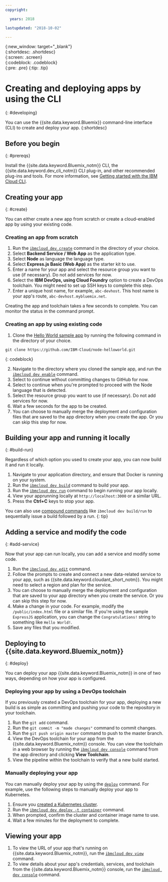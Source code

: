 ```yaml
---
copyright:

  years: 2018

lastupdated: "2018-10-02"

---
```


{:new_window: target="_blank"}  
{:shortdesc: .shortdesc}  
{:screen: .screen}  
{:codeblock: .codeblock}  
{:pre: .pre}
{:tip: .tip}

# Creating and deploying apps by using the CLI
{: #developing}

You can use the {{site.data.keyword.Bluemix}} command-line interface (CLI) to create and deploy your app. 
{:shortdesc}

## Before you begin
{: #prereqs}

Install the {{site.data.keyword.Bluemix_notm}} CLI, the {{site.data.keyword.dev_cli_notm}} CLI plug-in, and other recommended plug-ins and tools. For more information, see [Getting started with the IBM Cloud CLI](/docs/cli/index.html). 

## Creating your app
{: #create}

You can either create a new app from scratch or create a cloud-enabled app by using your existing code. 

### Creating an app from scratch

1. Run the [`ibmcloud dev create`](/docs/cli/idt/commands.html#create) command in the directory of your choice.
2. Select **Backend Service / Web App** as the application type.
3. Select **Node** as language the language type.
4. Select **Express.js Basic (Web App)** as the starter kit to use.
5. Enter a name for your app and select the resource group you want to use (if necessary). Do not add services for now.
6. Select the **IBM DevOps, using Cloud Foundry** option to create a DevOps toolchain. You might need to set up SSH keys to complete this step.
7. Enter a unique host name, for example, `abc-devhost`. This host name is your app's route, `abc-devhost.mybluemix.net`.

Creating the app and toolchain takes a few seconds to complete. You can monitor the status in the command prompt.

### Creating an app by using existing code

1. Clone the [Hello World sample app](https://github.com/IBM-Cloud/node-helloworld) by running the following command in the directory of your choice.

  ```
  git clone https://github.com/IBM-Cloud/node-helloworld.git
  ```
  {: codeblock}

2. Navigate to the directory where you cloned the sample app, and run the [`ibmcloud dev enable`](/docs/cli/idt/commands.html#enable) command.
3. Select to continue without committing changes to GitHub for now.
4. Select to continue when you're prompted to proceed with the Node language that is detected.
5. Select the resource group you want to use (if necessary). Do not add services for now.
6. Wait a few seconds for the app to be created. 
7. You can choose to manually merge the deployment and configuration files that are saved to the app directory when you create the app. Or you can skip this step for now.

## Building your app and running it locally
{: #build-run}

Regardless of which option you used to create your app, you can now build it and run it locally.

1. Navigate to your application directory, and ensure that Docker is running on your system.
2. Run the [`ibmcloud dev build`](/docs/cli/idt/commands.html#build) command to build your app.
3. Run the [`ibmcloud dev run`](/docs/cli/idt/commands.html#run) command to begin running your app locally.
4. View your apprunning locally at `http://localhost:3000` or a similar URL.
5. Press the **Ctrl+C** keys to stop your app.

You can also use [compound commands](/docs/cli/idt/commands.html#compound) like `ibmcloud dev build/run` to sequentially issue a build followed by a run.
{: tip}

## Adding a service and modify the code
{: #add-service}

Now that your app can run locally, you can add a service and modify some code. 

1. Run the [`ibmcloud dev edit`](/docs/cli/idt/commands.html#edit) command.
2. Follow the prompts to create and connect a new data-related service to your app, such as {{site.data.keyword.cloudant_short_notm}}. You might need to select a region and plan for the service.
3. You can choose to manually merge the deployment and configuration that are saved to your app directory when you create the service. Or you can skip this step for now.
4. Make a change in your code. For example, modify the `/public/index.html` file or a similar file. If you're using the sample `ExpressJS` application, you can change the `Congratulations!` string to something like `Hello World!`.
5. Save any files that you modified.

## Deploying to {{site.data.keyword.Bluemix_notm}}
{: #deploy}

You can deploy your app {{site.data.keyword.Bluemix_notm}} in one of two ways, depending on how your app is configured. 

### Deploying your app by using a DevOps toolchain

If you previously created a DevOps toolchain for your app, deploying a new build is as simple as committing and pushing your code to the repository in your toolchain. 

1. Run the `git add` command.
2. Run the `git commit -m "made changes"` command to commit changes.
3. Run the `git push origin master` command to push to the master branch.
4. View the DevOps toolchain for your app from the {{site.data.keyword.Bluemix_notm}} console. You can view the toolchain in a web browser by running the [`ibmcloud dev console`](/docs/cli/idt/commands.html#console) command from the app directory and clicking **View Toolchain**.
5. View the pipeline within the toolchain to verify that a new build started.

### Manually deploying your app

You can manually deploy your app by using the [`deploy`](/docs/cli/idt/commands.html#deploy) command. For example, use the following steps to manually deploy your app to Kubernetes.

1. Ensure you [created a Kubernetes cluster](https://console.bluemix.net/containers-kubernetes/overview).
2. Run the [`ibmcloud dev deploy -t container`](/docs/cli/idt/commands.html#deploy) command.
3. When prompted, confirm the cluster and container image name to use.
4. Wait a few minutes for the deployment to complete.

## Viewing your app

1. To view the URL of your app that's running on {{site.data.keyword.Bluemix_notm}}, run the [`ibmcloud dev view`](/docs/cli/idt/commands.html#view) command.
2. To view details about your app's credentials, services, and toolchain from the {{site.data.keyword.Bluemix_notm}} console, run the [`ibmcloud dev console`](/docs/cli/idt/commands.html#console) command. 

